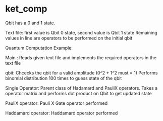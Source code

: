 # ket_comp

Qbit has a 0 and 1 state.

Text file: first value is Qbit 0 state, second value is Qbit 1 state
           Remaining values in line are operators to be performed on the initial qbit

Quantum Computation Example:

Main : Reads given text file and implements the required operators in the text file

qbit:  Chcecks the qbit for a valid amplitude (0^2 + 1^2 must = 1)
       Performs binomial distribution 100 times to guess state of the qbit

Single Operator:  Parent class of Hadamard and PauliX operators.
                  Takes a operator matrix and performs dot product on Qbit to get updated state

PauliX operator:  Pauli X Gate operator performed

Haddamard operator:  Haddamard operator performed
